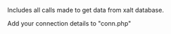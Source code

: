 Includes all calls made to get data from xalt database.


Add your connection details to "conn.php"




